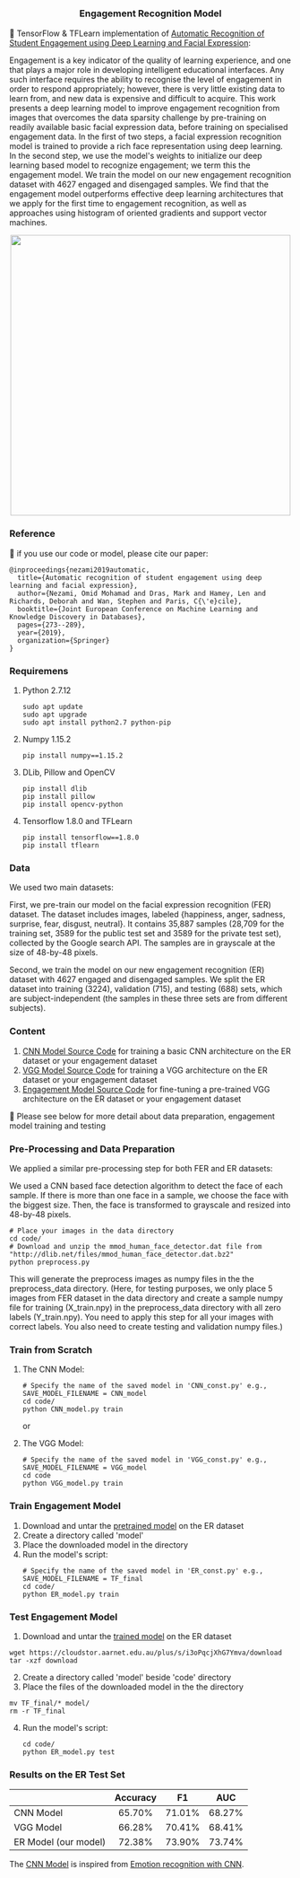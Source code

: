 # 

<h3 align="center">
<p>Engagement Recognition Model
</h3>

🤗 TensorFlow & TFLearn implementation of [Automatic Recognition of Student Engagement using Deep Learning and Facial Expression](https://arxiv.org/abs/1808.02324):


Engagement is a key indicator of the quality of learning experience, and one that plays a major role in developing intelligent educational interfaces. Any such interface requires the ability to recognise the level of engagement in order to respond appropriately; however, there is very little existing data to learn from, and new data is expensive and difficult to acquire. This work presents a deep learning model to improve engagement recognition from images that overcomes the data sparsity challenge by pre-training on readily available basic facial expression data, before training on specialised engagement data. In the first of two steps, a facial expression recognition model is trained to provide a rich face representation using deep learning. In the second step, we use the model's weights to initialize our deep learning based model to recognize engagement; we term this the engagement model. We train the model on our new engagement recognition dataset with 4627 engaged and disengaged samples. We find that the engagement model outperforms effective deep learning architectures that we apply for the first time to engagement recognition, as well as approaches using histogram of oriented gradients and support vector machines.
<p align="center">
<img src="images/VGG_eng_model.jpg" width=500 high=700>
</p>

### Reference
🤗 if you use our code or model, please cite our paper:
```
@inproceedings{nezami2019automatic,
  title={Automatic recognition of student engagement using deep learning and facial expression},
  author={Nezami, Omid Mohamad and Dras, Mark and Hamey, Len and Richards, Deborah and Wan, Stephen and Paris, C{\'e}cile},
  booktitle={Joint European Conference on Machine Learning and Knowledge Discovery in Databases},
  pages={273--289},
  year={2019},
  organization={Springer}
}
```
### Requiremens
1. Python 2.7.12
    ```
   sudo apt update
   sudo apt upgrade
   sudo apt install python2.7 python-pip
    ```
2. Numpy 1.15.2
    ```
    pip install numpy==1.15.2
    ```
3. DLib, Pillow and OpenCV
    ````
    pip install dlib
    pip install pillow
    pip install opencv-python
    ````
3. Tensorflow 1.8.0 and TFLearn
    ```
    pip install tensorflow==1.8.0
    pip install tflearn
    ```


### Data
We used two main datasets: 

First, we pre-train our model on the facial expression recognition (FER) dataset. The dataset includes images, labeled {happiness, anger, sadness, surprise, fear, disgust, neutral}. It contains 35,887 samples (28,709 for the training set, 3589 for the public test set and 3589 for the private test set), collected by the Google search API. The samples are in grayscale at the size of 48-by-48 pixels.

Second, we train the model on our new engagement recognition (ER) dataset with 4627 engaged and disengaged samples. We split the ER dataset into training (3224), validation (715), and testing (688) sets, which are subject-independent (the samples in these three sets are from different subjects).

### Content
1. [CNN Model Source Code](/code/CNN_model.py) for training a basic CNN architecture on the ER dataset or your engagement dataset
2. [VGG Model Source Code](/code/VGG_model.py) for training a VGG architecture on the ER dataset or your engagement dataset
3. [Engagement Model Source Code](/code/ER_model.py) for fine-tuning a pre-trained VGG architecture on the ER dataset or your engagement dataset

🤗 Please see below for more detail about data preparation, engagement model training and testing
### Pre-Processing and Data Preparation 
We applied a similar pre-processing step for both FER and ER datasets:

We used a CNN based face detection algorithm to detect the face of each sample. If there is more than one face in a sample, we choose the face with the biggest size. Then, the face is transformed to grayscale and resized into 48-by-48 pixels.
```
# Place your images in the data directory
cd code/
# Download and unzip the mmod_human_face_detector.dat file from "http://dlib.net/files/mmod_human_face_detector.dat.bz2"
python preprocess.py
```
This will generate the preprocess images as numpy files in the the preprocess_data directory. (Here, for testing purposes, we only place 5 images from FER dataset in the data directory and create a sample numpy file for training (X_train.npy) in the preprocess_data directory with all zero labels (Y_train.npy). You need to apply this step for all your images with correct labels. You also need to create testing and validation numpy files.)

### Train from Scratch
1. The CNN Model:
    ````
    # Specify the name of the saved model in 'CNN_const.py' e.g., SAVE_MODEL_FILENAME = CNN_model
    cd code/
    python CNN_model.py train
    ````
   or
   
2. The VGG Model:
    ````
    # Specify the name of the saved model in 'VGG_const.py' e.g., SAVE_MODEL_FILENAME = VGG_model
    cd code
    python VGG_model.py train
    ````
### Train Engagement Model
1. Download and untar the [pretrained model](https://cloudstor.aarnet.edu.au/plus/s/LqqdgwJ69NEdnDS) on the ER dataset
2. Create a directory called 'model'
3. Place the downloaded model in the directory
4. Run the model's script:
    ````
   # Specify the name of the saved model in 'ER_const.py' e.g., SAVE_MODEL_FILENAME = TF_final
    cd code/
    python ER_model.py train
    ````

### Test Engagement Model
1. Download and untar the [trained model](https://cloudstor.aarnet.edu.au/plus/s/i3oPqcjXhG7Ymva) on the ER dataset
  ````
  wget https://cloudstor.aarnet.edu.au/plus/s/i3oPqcjXhG7Ymva/download
  tar -xzf download
  ````
2. Create a directory called 'model' beside 'code' directory
3. Place the files of the downloaded model in the the directory
  ````
  mv TF_final/* model/
  rm -r TF_final
  ````
4. Run the model's script:
    ````
    cd code/
    python ER_model.py test
    ````
    
### Results on the ER Test Set
|                   | Accuracy     | F1 | AUC    |
|-------------------|:-------------------:|:------------------------:|:---------------------:|
|CNN Model | 65.70%  | 71.01% | 68.27%  |
|VGG Model | 66.28%  | 70.41% | 68.41%  |
|ER Model (our model) | 72.38%  | 73.90% | 73.74%  |

The [CNN Model](/code/CNN_model.py) is inspired from [Emotion recognition with CNN](
https://github.com/isseu/emotion-recognition-neural-networks).
